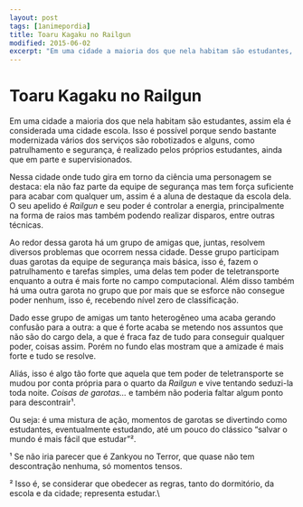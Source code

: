 ```yaml
---
layout: post
tags: [1animepordia]
title: Toaru Kagaku no Railgun
modified: 2015-06-02
excerpt: "Em uma cidade a maioria dos que nela habitam são estudantes, assim ela é considerada uma cidade escola. Isso é possível porque sendo bastante modernizada vários dos serviços são robotizados e alguns, como patrulhamento e segurança, é realizado pelos próprios estudantes, ainda que em parte e supervisionados."
---
```


Toaru Kagaku no Railgun
=======================

Em uma cidade a maioria dos que nela habitam são estudantes, assim ela é
considerada uma cidade escola. Isso é possível porque sendo bastante
modernizada vários dos serviços são robotizados e alguns, como
patrulhamento e segurança, é realizado pelos próprios estudantes, ainda
que em parte e supervisionados.

Nessa cidade onde tudo gira em torno da ciência uma personagem se
destaca: ela não faz parte da equipe de segurança mas tem força
suficiente para acabar com qualquer um, assim é a aluna de destaque da
escola dela. O seu apelido é *Railgun* e seu poder é controlar a
energia, principalmente na forma de raios mas também podendo realizar
disparos, entre outras técnicas.

Ao redor dessa garota há um grupo de amigas que, juntas, resolvem
diversos problemas que ocorrem nessa cidade. Desse grupo participam duas
garotas da equipe de segurança mais básica, isso é, fazem o
patrulhamento e tarefas simples, uma delas tem poder de teletransporte
enquanto a outra é mais forte no campo computacional. Além disso também
há uma outra garota no grupo que por mais que se esforce não consegue
poder nenhum, isso é, recebendo nível zero de classificação.

Dado esse grupo de amigas um tanto heterogêneo uma acaba gerando
confusão para a outra: a que é forte acaba se metendo nos assuntos que
não são do cargo dela, a que é fraca faz de tudo para conseguir qualquer
poder, coisas assim. Porém no fundo elas mostram que a amizade é mais
forte e tudo se resolve.

Aliás, isso é algo tão forte que aquela que tem poder de teletransporte
se mudou por conta própria para o quarto da *Railgun* e vive tentando
seduzi-la toda noite. *Coisas de garotas…* e também não poderia faltar
algum ponto para descontrair¹.

Ou seja: é uma mistura de ação, momentos de garotas se divertindo como
estudantes, eventualmente estudando, até um pouco do clássico “salvar o
mundo é mais fácil que estudar”².

<!-- more -->

¹ Se não iria parecer que é Zankyou no Terror, que quase não tem
descontração nenhuma, só momentos tensos.

² Isso é, se considerar que obedecer as regras, tanto do dormitório, da
escola e da cidade; representa estudar.\


